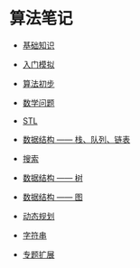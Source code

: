 # 算法笔记

* [基础知识](https://github.com/Lsyhprum/StudyNotes/blob/master/%E7%AE%97%E6%B3%95%E7%AC%94%E8%AE%B0/%E5%9F%BA%E7%A1%80%E7%9F%A5%E8%AF%86.md)

* [入门模拟](https://github.com/Lsyhprum/StudyNotes/blob/master/%E7%AE%97%E6%B3%95%E7%AC%94%E8%AE%B0/%E5%85%A5%E9%97%A8%E6%A8%A1%E6%8B%9F.md)

* [算法初步]()

* [数学问题]()

* [STL](https://github.com/Lsyhprum/StudyNotes/blob/master/%E7%AE%97%E6%B3%95%E7%AC%94%E8%AE%B0/STL.md)

* [数据结构 —— 栈、队列、链表]()

* [搜索](https://github.com/Lsyhprum/StudyNotes/blob/master/%E7%AE%97%E6%B3%95%E7%AC%94%E8%AE%B0/%E6%90%9C%E7%B4%A2.md)

* [数据结构 —— 树]()

* [数据结构 —— 图]()

* [动态规划]()

* [字符串]()

* [专题扩展]()

